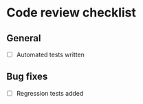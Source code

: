 # Code review checklist

## General

- [ ] Automated tests written

## Bug fixes

- [ ] Regression tests added
